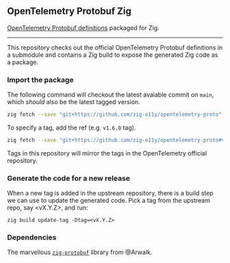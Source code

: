 ## OpenTelemetry Protobuf Zig

[OpenTelemetry Protobuf definitions](https://github.com/open-telemetry/opentelemetry-proto) packaged for Zig.

---

This repository checks out the official OpenTelemetry Protobuf definitions in a submodule and contains a Zig build to expose the generated Zig code as a package.

### Import the package

The following command will checkout the latest avaiable commit on `main`, which _should_ also be the latest tagged version.

```bash
zig fetch --save "git+https://github.com/zig-o11y/opentelemetry-proto"
```

To specify a tag, add the ref (e.g. `v1.6.0` tag).

```bash
zig fetch --save "git+https://github.com/zig-o11y/opentelemetry-proto#v1.6.0"
```

Tags in this repository will mirror the tags in the OpenTelemetry official repository.

### Generate the code for a new release

When a new tag is added in the upstream repository, there is a build step we can use to update the generated code.
Pick a tag from the upstream repo, say <vX.Y.Z>, and run:

```zig
zig build update-tag -Dtag=<vX.Y.Z>
```

### Dependencies

The marvellous [`zig-protobuf`](https://github.com/Arwalk/zig-protobuf/) library from @Arwalk.
